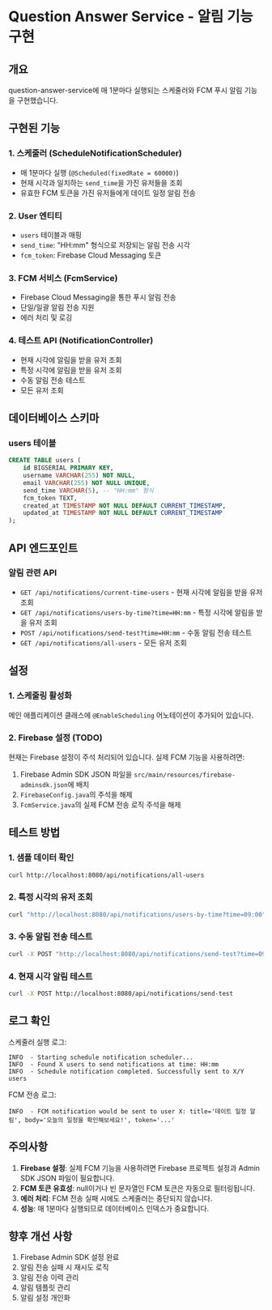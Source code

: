 # Question Answer Service - 알림 기능 구현

## 개요

question-answer-service에 매 1분마다 실행되는 스케줄러와 FCM 푸시 알림 기능을 구현했습니다.

## 구현된 기능

### 1. 스케줄러 (ScheduleNotificationScheduler)
- 매 1분마다 실행 (`@Scheduled(fixedRate = 60000)`)
- 현재 시각과 일치하는 `send_time`을 가진 유저들을 조회
- 유효한 FCM 토큰을 가진 유저들에게 데이트 일정 알림 전송

### 2. User 엔티티
- `users` 테이블과 매핑
- `send_time`: "HH:mm" 형식으로 저장되는 알림 전송 시각
- `fcm_token`: Firebase Cloud Messaging 토큰

### 3. FCM 서비스 (FcmService)
- Firebase Cloud Messaging을 통한 푸시 알림 전송
- 단일/일괄 알림 전송 지원
- 에러 처리 및 로깅

### 4. 테스트 API (NotificationController)
- 현재 시각에 알림을 받을 유저 조회
- 특정 시각에 알림을 받을 유저 조회
- 수동 알림 전송 테스트
- 모든 유저 조회

## 데이터베이스 스키마

### users 테이블
```sql
CREATE TABLE users (
    id BIGSERIAL PRIMARY KEY,
    username VARCHAR(255) NOT NULL,
    email VARCHAR(255) NOT NULL UNIQUE,
    send_time VARCHAR(5), -- "HH:mm" 형식
    fcm_token TEXT,
    created_at TIMESTAMP NOT NULL DEFAULT CURRENT_TIMESTAMP,
    updated_at TIMESTAMP NOT NULL DEFAULT CURRENT_TIMESTAMP
);
```

## API 엔드포인트

### 알림 관련 API
- `GET /api/notifications/current-time-users` - 현재 시각에 알림을 받을 유저 조회
- `GET /api/notifications/users-by-time?time=HH:mm` - 특정 시각에 알림을 받을 유저 조회
- `POST /api/notifications/send-test?time=HH:mm` - 수동 알림 전송 테스트
- `GET /api/notifications/all-users` - 모든 유저 조회

## 설정

### 1. 스케줄링 활성화
메인 애플리케이션 클래스에 `@EnableScheduling` 어노테이션이 추가되어 있습니다.

### 2. Firebase 설정 (TODO)
현재는 Firebase 설정이 주석 처리되어 있습니다. 실제 FCM 기능을 사용하려면:

1. Firebase Admin SDK JSON 파일을 `src/main/resources/firebase-adminsdk.json`에 배치
2. `FirebaseConfig.java`의 주석을 해제
3. `FcmService.java`의 실제 FCM 전송 로직 주석을 해제

## 테스트 방법

### 1. 샘플 데이터 확인
```bash
curl http://localhost:8080/api/notifications/all-users
```

### 2. 특정 시각의 유저 조회
```bash
curl "http://localhost:8080/api/notifications/users-by-time?time=09:00"
```

### 3. 수동 알림 전송 테스트
```bash
curl -X POST "http://localhost:8080/api/notifications/send-test?time=09:00"
```

### 4. 현재 시각 알림 테스트
```bash
curl -X POST http://localhost:8080/api/notifications/send-test
```

## 로그 확인

스케줄러 실행 로그:
```
INFO  - Starting schedule notification scheduler...
INFO  - Found X users to send notifications at time: HH:mm
INFO  - Schedule notification completed. Successfully sent to X/Y users
```

FCM 전송 로그:
```
INFO  - FCM notification would be sent to user X: title='데이트 일정 알림', body='오늘의 일정을 확인해보세요!', token='...'
```

## 주의사항

1. **Firebase 설정**: 실제 FCM 기능을 사용하려면 Firebase 프로젝트 설정과 Admin SDK JSON 파일이 필요합니다.
2. **FCM 토큰 유효성**: null이거나 빈 문자열인 FCM 토큰은 자동으로 필터링됩니다.
3. **에러 처리**: FCM 전송 실패 시에도 스케줄러는 중단되지 않습니다.
4. **성능**: 매 1분마다 실행되므로 데이터베이스 인덱스가 중요합니다.

## 향후 개선 사항

1. Firebase Admin SDK 설정 완료
2. 알림 전송 실패 시 재시도 로직
3. 알림 전송 이력 관리
4. 알림 템플릿 관리
5. 알림 설정 개인화 